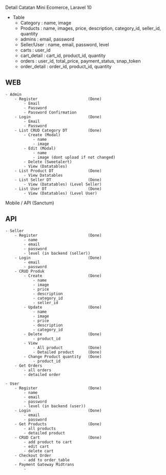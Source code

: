 Detail Catatan
Mini Ecomerce, Laravel 10
- Table
	- Category 		: name, image
	- Products 		: name, images, price, description, category_id, seller_id, quantity
	- admins 		: email, password
	- Seller/User 	: name, email, password, level
	- carts			: user_id
	- cart_detail	: cart_id, product_id, quantity
	- orders		: user_id, total_price, payment_status, snap_token
	- order_detail	: order_id, product_id, quantity

## WEB
	- Admin
		- Register						(Done)
			- Email
			- Password
			- Password Confirmation
		- Login 						(Done)
			- Email
			- Password
		- List CRUD Category DT			(Done)
			- Create (Modal)
				- name
				- image
			- Edit (Modal)
				- name
				- image (dont upload if not changed)
			- Delete (Sweetalert)
			- View (Datatables)
		- List Product DT				(Done)
			- View Datatables
		- List Seller DT				(Done)
			- View (Datatables) (Level Seller)
		- List User DT					(Done)
			- View (Datatables) (Level User)
		
Mobile / API (Sanctum)
## API
	- Seller
		- Register						(Done)
			- name
			- email
			- password
			- level (in backend (seller))
		- Login							(Done)
			- email
			- password
		- CRUD Produk
			- Create					(Done)
				- name
				- image
				- price
				- description
				- category_id
				- seller_id
			- Update					(Done)
				- name
				- image
				- price
				- description
				- category_id
			- Delete					(Done)
				- product_id
			- View
				- All product			(Done)
				- Detailed product		(Done)
			- Change Product quantity	(Done)
				- product_id			
		- Get Orders
			- all orders
			- detailed order
		
	- User
		- Register						(Done)
			- name
			- email
			- password
			- level (in backend (user))
		- Login							(Done)
			- email
			- password
		- Get Products					(Done)
			- all products
			- detailed product
		- CRUD Cart						(Done)
			- add product to cart
			- edit cart
			- delete cart
		- Checkout Order
			- add to order_table
		- Payment Gateway Midtrans
			- 